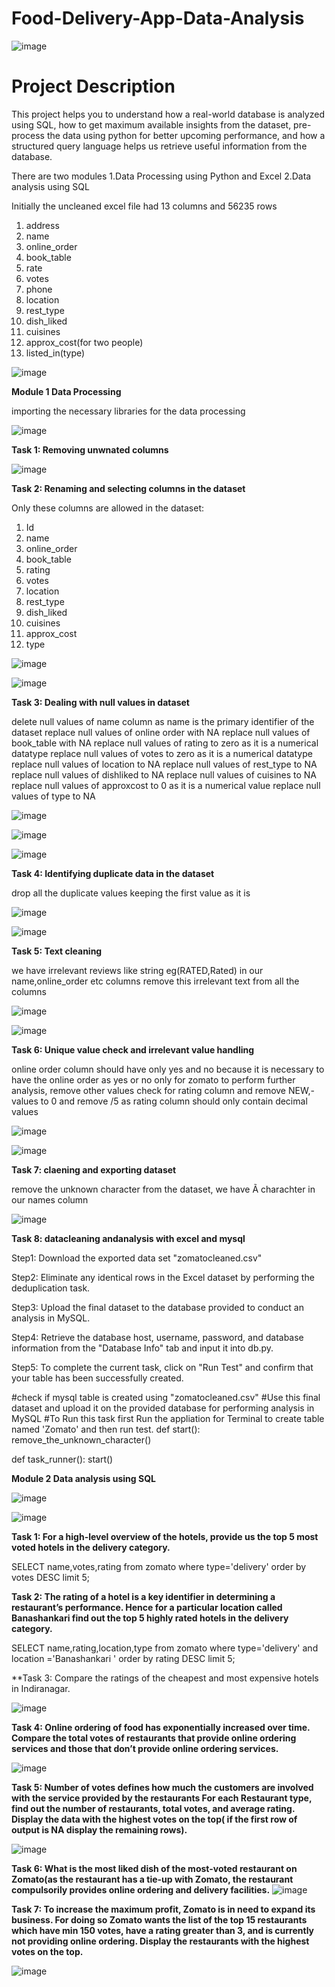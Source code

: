 # Food-Delivery-App-Data-Analysis

![image](https://user-images.githubusercontent.com/53274845/236834653-b76ae7ec-6d1a-4018-b81a-5e18d40d4249.png)


# Project Description

This project helps you to understand how a real-world database is analyzed using SQL, how to get maximum available insights from the dataset,
pre-process the data using python for better upcoming performance, and how a structured query language helps us retrieve useful information from the database.


There are two modules 
1.Data Processing using Python and Excel
2.Data analysis using SQL


Initially the uncleaned excel file had 13 columns and 56235 rows
1.    address
2.    name
3.    online_order
4.    book_table
5.    rate
6.    votes
7.    phone  
8.    location
9.    rest_type
10.    dish_liked
11.   cuisines
12.   approx_cost(for two people)
13.   listed_in(type)

![image](https://user-images.githubusercontent.com/53274845/236832853-dd482969-9db9-43ae-8211-b842325e3836.png)



**Module 1 Data Processing**

importing the necessary libraries for the data processing

![image](https://user-images.githubusercontent.com/53274845/236831523-6e663c29-fd44-4d80-a92a-06d9b3906eca.png)


**Task 1: Removing unwnated columns**


![image](https://user-images.githubusercontent.com/53274845/236833824-448a67b0-ed65-4e2b-bc84-3dfb488bf786.png)

**Task 2: Renaming and selecting columns in the dataset**

Only these columns are allowed in the dataset:
1.    Id
2.    name
3.    online_order
4.    book_table
5.    rating
6.    votes
7.    location
8.    rest_type
9.    dish_liked
10.    cuisines
11.    approx_cost
12.    type

![image](https://user-images.githubusercontent.com/53274845/236849858-e518f87b-9732-4db0-962c-248cb8ede6f5.png)

![image](https://user-images.githubusercontent.com/53274845/236852431-2d0ac8da-301a-47ee-b537-93df1a5e41e1.png)

 **Task 3: Dealing with null values in dataset**
 
  delete null values of name column as name is the primary identifier of the dataset
  replace null values of online order with NA
  replace null values of book_table with NA
  replace null values of rating to zero as it is a numerical datatype
  replace null values of votes to zero as it is a numerical datatype
  replace null values of location to NA
  replace null values of rest_type to NA
  replace null values of dishliked to NA
  replace null values of cuisines to NA
  replace null values of approxcost to 0 as it is a numerical value
  replace null values of type to NA

   

![image](https://user-images.githubusercontent.com/53274845/236850502-68b23b46-2119-4b1e-bb24-1a0b22581564.png)

![image](https://user-images.githubusercontent.com/53274845/236850887-0688ef7c-b42e-421a-a8a9-83472ca4fb80.png)

![image](https://user-images.githubusercontent.com/53274845/236852691-bf00a323-fd8a-4a5c-a264-e297a5f94676.png)

**Task 4: Identifying duplicate data in the dataset**

 drop all the duplicate values keeping the first value as it is
 
 ![image](https://user-images.githubusercontent.com/53274845/236851987-80fb7e56-5be7-4d2c-bdb9-3398fec1c54e.png)
 
 ![image](https://user-images.githubusercontent.com/53274845/237009576-6d617cdd-d004-4af4-9ec3-196b36cb2f4b.png)


 


**Task 5: Text cleaning**

 we have irrelevant reviews like string eg(RATED,Rated) in our name,online_order etc columns
 remove this irrelevant text from all the columns
 
![image](https://user-images.githubusercontent.com/53274845/237009687-5b5cb79c-e509-4ee4-a920-101b195d64e0.png)

![image](https://user-images.githubusercontent.com/53274845/237009742-46eeb813-1e0c-4a3c-afa7-36941df174aa.png)


**Task 6: Unique value check and irrelevant value handling**

online order column should have only yes and no because it is necessary to have the online order as yes or no only for zomato to perform further analysis, remove other values
check for rating column and remove NEW,- values to 0 and remove /5 as rating column should only contain decimal values

![image](https://user-images.githubusercontent.com/53274845/237010053-b58fd5ce-bc91-47a9-9d5c-62f9273a6972.png)


![image](https://user-images.githubusercontent.com/53274845/237009968-ade4c99f-b58a-46dc-9551-4bcdf2d15773.png)


   
    
**Task 7: claening and exporting dataset**

remove the unknown character from the dataset, we have Ã charachter in our names column

![image](https://user-images.githubusercontent.com/53274845/237010326-8d4b30bc-7900-45f0-82a6-c5685ad00252.png)

    
    
**Task 8: datacleaning andanalysis with excel and mysql**

Step1: Download the exported data set "zomatocleaned.csv"

Step2: Eliminate any identical rows in the Excel dataset by performing the deduplication task.

Step3: Upload the final dataset to the database provided to conduct an analysis in MySQL.

Step4: Retrieve the database host, username, password, and database information from the "Database Info" tab and input it into db.py.

Step5: To complete the current task, click on "Run Test" and confirm that your table has been successfully created.


#check if mysql table is created using "zomatocleaned.csv"
#Use this final dataset and upload it on the provided database for performing analysis in  MySQL
#To Run this task first Run the appliation for Terminal to create table named 'Zomato' and then run test.
def start():
    remove_the_unknown_character()

def task_runner():
    start()

**Module 2 Data analysis using SQL**

![image](https://user-images.githubusercontent.com/53274845/237012910-02e436a1-6b16-41d3-944c-29ad49cdaf0c.png)

![image](https://user-images.githubusercontent.com/53274845/237011090-a710b266-5792-463a-be15-4ea99fa8e3a1.png)

                                                        
**Task 1: 
For a high-level overview of the hotels, provide us the top 5 most voted hotels in the delivery category.**


SELECT name,votes,rating from zomato
where type='delivery'
order by votes DESC 
limit 5;


**Task 2: 
The rating of a hotel is a key identifier in determining a restaurant’s performance. Hence for a particular location called Banashankari find out the top 5 highly rated hotels in the delivery category.**

SELECT name,rating,location,type from zomato
where type='delivery' and  location ='Banashankari '
order by rating DESC 
limit 5;



**Task 3: 
Compare the ratings of the cheapest and most expensive hotels in Indiranagar.
 
![image](https://user-images.githubusercontent.com/53274845/237013059-645a0ed7-cf7f-4963-92c1-34231ce6e531.png)


    
**Task 4: 
Online ordering of food has exponentially increased over time. Compare the total votes of restaurants that provide online ordering services and those that don’t provide online ordering services.**

![image](https://user-images.githubusercontent.com/53274845/237013638-12968466-9e6b-47d5-bd20-22bbbceafabe.png)

**Task 5: 
Number of votes defines how much the customers are involved with the service provided by the restaurants For each Restaurant type, find out the number of restaurants, total votes, and average rating. Display the data with the highest votes on the top( if the first row of output is NA display the remaining rows).**

![image](https://user-images.githubusercontent.com/53274845/237015425-f8cd68d3-78c0-4f03-ab59-5997bffac593.png)

**Task 6: 
What is the most liked dish of the most-voted restaurant on Zomato(as the restaurant has a tie-up with Zomato, the restaurant compulsorily provides online ordering and delivery facilities.**
![image](https://user-images.githubusercontent.com/53274845/237015697-05bd6297-69be-4cb6-a833-01f6c7033a7a.png)

**Task 7:
To increase the maximum profit, Zomato is in need to expand its business. For doing so Zomato wants the list of the top 15 restaurants which have min 150 votes, have a rating greater than 3, and is currently not providing online ordering. Display the restaurants with the highest votes on the top.**

![image](https://user-images.githubusercontent.com/53274845/237016050-dd9ea586-dc0b-4303-935d-9338590eaacb.png)
    
    
    
  

    
    



   


